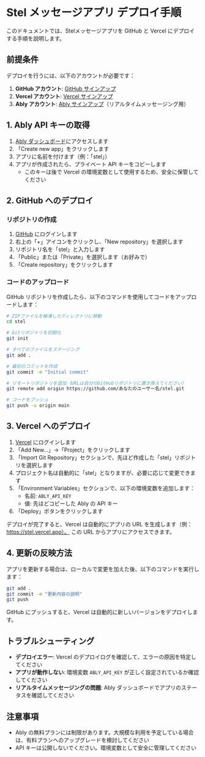 # Stel メッセージアプリ デプロイ手順

このドキュメントでは、Stelメッセージアプリを GitHub と Vercel にデプロイする手順を説明します。

## 前提条件

デプロイを行うには、以下のアカウントが必要です：

1. **GitHub アカウント**: [GitHub サインアップ](https://github.com/signup)
2. **Vercel アカウント**: [Vercel サインアップ](https://vercel.com/signup)
3. **Ably アカウント**: [Ably サインアップ](https://ably.com/signup)（リアルタイムメッセージング用）

## 1. Ably API キーの取得

1. [Ably ダッシュボード](https://ably.com/accounts/any)にアクセスします
2. 「Create new app」をクリックします
3. アプリに名前を付けます（例：「stel」）
4. アプリが作成されたら、プライベート API キーをコピーします
   - このキーは後で Vercel の環境変数として使用するため、安全に保管してください

## 2. GitHub へのデプロイ

### リポジトリの作成

1. [GitHub](https://github.com) にログインします
2. 右上の「+」アイコンをクリックし、「New repository」を選択します
3. リポジトリ名を「stel」と入力します
4. 「Public」または「Private」を選択します（お好みで）
5. 「Create repository」をクリックします

### コードのアップロード

GitHub リポジトリを作成したら、以下のコマンドを使用してコードをアップロードします：

```bash
# ZIPファイルを解凍したディレクトリに移動
cd stel

# Gitリポジトリを初期化
git init

# すべてのファイルをステージング
git add .

# 最初のコミットを作成
git commit -m "Initial commit"

# リモートリポジトリを追加（URLは自分のGitHubリポジトリに置き換えてください）
git remote add origin https://github.com/あなたのユーザー名/stel.git

# コードをプッシュ
git push -u origin main
```

## 3. Vercel へのデプロイ

1. [Vercel](https://vercel.com) にログインします
2. 「Add New...」→「Project」をクリックします
3. 「Import Git Repository」セクションで、先ほど作成した「stel」リポジトリを選択します
4. プロジェクト名は自動的に「stel」となりますが、必要に応じて変更できます
5. 「Environment Variables」セクションで、以下の環境変数を追加します：
   - 名前: `ABLY_API_KEY`
   - 値: 先ほどコピーした Ably の API キー
6. 「Deploy」ボタンをクリックします

デプロイが完了すると、Vercel は自動的にアプリの URL を生成します（例：https://stel.vercel.app）。
この URL からアプリにアクセスできます。

## 4. 更新の反映方法

アプリを更新する場合は、ローカルで変更を加えた後、以下のコマンドを実行します：

```bash
git add .
git commit -m "更新内容の説明"
git push
```

GitHub にプッシュすると、Vercel は自動的に新しいバージョンをデプロイします。

## トラブルシューティング

- **デプロイエラー**: Vercel のデプロイログを確認して、エラーの原因を特定してください
- **アプリが動作しない**: 環境変数 `ABLY_API_KEY` が正しく設定されているか確認してください
- **リアルタイムメッセージングの問題**: Ably ダッシュボードでアプリのステータスを確認してください

## 注意事項

- Ably の無料プランには制限があります。大規模な利用を予定している場合は、有料プランへのアップグレードを検討してください
- API キーは公開しないでください。環境変数として安全に管理してください
